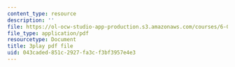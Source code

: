 ```yaml
---
content_type: resource
description: ''
file: https://ol-ocw-studio-app-production.s3.amazonaws.com/courses/6-046j-design-and-analysis-of-algorithms-spring-2015/043caded851c2927fa3cf3bf3957e4e3_xVka6z1hu-I.pdf
file_type: application/pdf
resourcetype: Document
title: 3play pdf file
uid: 043caded-851c-2927-fa3c-f3bf3957e4e3
---
```

